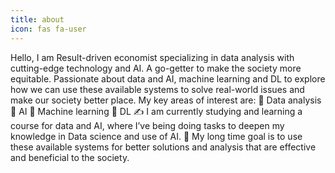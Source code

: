 ```yaml
---
title: about
icon: fas fa-user
---
```

Hello, I am Result-driven economist specializing in data analysis with cutting-edge technology and AI. A go-getter to make the society more equitable. Passionate about data and AI, machine learning and DL to explore how we can use these available systems to solve real-world issues and make our society better place.
My key areas of interest are:
 	    🧩 Data analysis
      🧩 AI
 	    🧩 Machine learning
 	    🧩 DL
✍️ I am currently studying and learning a course for data and AI, where I’ve being doing tasks to deepen my knowledge in Data science and use of AI. 
 	       🥍 My long time goal is to use these available systems for better solutions and analysis that are effective and beneficial to the society.

